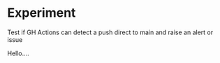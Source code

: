 # Experiment

Test if GH Actions can detect a push direct to main and raise an alert or issue

Hello....